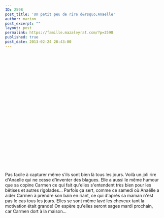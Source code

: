 ```yaml
---
ID: 2598
post_title: 'Un petit peu de rire d&rsquo;Anaelle'
author: marion
post_excerpt: ""
layout: post
permalink: https://famille.mazaleyrat.com/?p=2598
published: true
post_date: 2013-02-24 20:43:00
---
```

<object width="480" height="385"><param valuetype="data" name="movie" value="https://www.youtube.com/v/-ygDd3JMBbg"></param>
<param valuetype="data" name="allowFullScreen" value="true"></param>
<param valuetype="data" name="allowscriptaccess" value="always"></param>
<embed src="https://www.youtube.com/v/-ygDd3JMBbg" type="application/x-shockwave-flash" allowscriptaccess="always" allowfullscreen="true" width="480" height="385"></embed>
</object>
Pas facile à capturer même s'ils sont bien là tous les jours. Voilà un joli rire d'Anaelle qui ne cesse d'inventer des blagues. Elle a aussi le même humour que sa copine Carmen ce qui fait qu'elles s'entendent très bien pour les bêtises et autres rigolades... Parfois ça sert, comme ce samedi où Anaëlle a aider Carmen à prendre son bain en riant, ce qui d'après sa maman n'est pas le cas tous les jours. Elles se sont même lavé les cheveux tant la motivation était grande! On espère qu'elles seront sages mardi prochain, car Carmen dort à la maison...